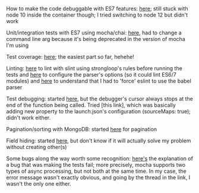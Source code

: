 How to make the code debuggable with ES7 features: [here](https://www.juandebravo.com/2019/05/20/debug-node-babel-docker/); still stuck with node 10 inside the container though; I tried switching to node 12 but didn't work

Unit/integration tests with ES7 using mocha/chai: [here](https://dev.to/bnorbertjs/my-nodejs-setup-mocha--chai-babel7-es6-43ei), had to change a command line arg because it's being deprecated in the version of mocha I'm using

Test coverage: [here](https://www.npmjs.com/package/@istanbuljs/nyc-config-babel); the easiest part so far, hehehe!

Linting: [here](https://medium.com/the-node-js-collection/why-and-how-to-use-eslint-in-your-project-742d0bc61ed7) to lint with slint using strongloop's rules before running the tests and [here](https://eslint.org/docs/user-guide/configuring) to configure the parser's options (so it could lint ES6/7 modules) and [here](https://github.com/babel/babel-eslint/issues/312) to understand that I had to 'force' eslint to use the babel parser

Test debugging: started [here](https://github.com/microsoft/vscode-recipes/tree/master/debugging-mocha-tests), but the debugger's cursor always stops at the end of the function being called. Tried [this link], which was basically adding new property to the launch.json's configuration (sourceMaps: true); didn't work either.

Pagination/sorting with MongoDB: started [here](https://www.hacksparrow.com/databases/mongodb/pagination.html) for pagination

Field hiding: started [here](https://stackoverflow.com/questions/15020246/mongoose-js-except-id-v-from-query-result-by-default/15025570#15025570), but don't know if it will actually solve my problem without creating other(s)

Some bugs along the way worth some recognition: [here's](https://github.com/mochajs/mocha/issues/2407) the explanation of a bug that was making the tests fail; more precisely, mocha supports two types of async processing, but not both at the same time. In my case, the error message wasn't exactly obvious, and going by the thread in the link, I wasn't the only one either.